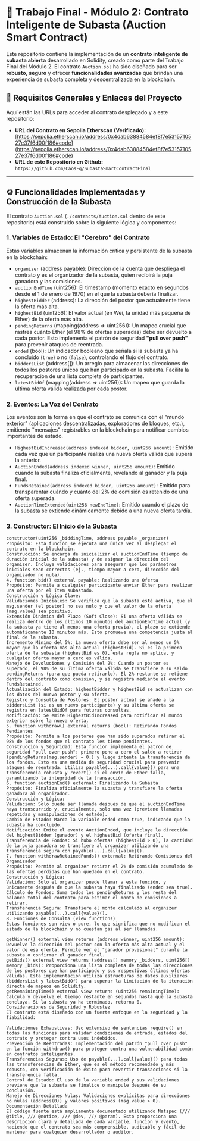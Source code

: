# 🧾 Trabajo Final - Módulo 2: Contrato Inteligente de Subasta (Auction Smart Contract)

Este repositorio contiene la implementación de un **contrato inteligente de subasta abierta** desarrollado en Solidity, creado como parte del Trabajo Final del Módulo 2. El contrato `Auction.sol` ha sido diseñado para ser **robusto, seguro** y ofrecer **funcionalidades avanzadas** que brindan una experiencia de subasta completa y descentralizada en la blockchain.

## 🎯 Requisitos Generales y Enlaces del Proyecto

Aquí están las URLs para acceder al contrato desplegado y a este repositorio:

* **URL del Contrato en Sepolia Etherscan (Verificado):** [https://sepolia.etherscan.io/address/0x4dab63884584ef8f7e5315710527e37f6d00f186#code](https://sepolia.etherscan.io/address/0x4dab63884584ef8f7e5315710527e37f6d00f186#code)
* **URL de este Repositorio en Github:**  `https://github.com/CaosFq/SubastaSmartContractFinal`

---

## ⚙️ Funcionalidades Implementadas y Construcción de la Subasta

El contrato `Auction.sol` (`./contracts/Auction.sol` dentro de este repositorio) está construido sobre la siguiente lógica y componentes:

### **1. Variables de Estado: El "Cerebro" del Contrato**

Estas variables almacenan la información crítica y persistente de la subasta en la blockchain:

* `organizer` (address payable): Dirección de la cuenta que despliega el contrato y es el organizador de la subasta, quien recibirá la puja ganadora y las comisiones.
* `auctionEndTime` (uint256): El timestamp (momento exacto en segundos desde el 1 de enero de 1970) en el que la subasta debería finalizar.
* `highestBidder` (address): La dirección del postor que actualmente tiene la oferta más alta.
* `highestBid` (uint256): El valor actual (en Wei, la unidad más pequeña de Ether) de la oferta más alta.
* `pendingReturns` (mapping(address => uint256)): Un mapeo crucial que rastrea cuánto Ether (el 98% de ofertas superadas) debe ser devuelto a cada postor. Esto implementa el patrón de seguridad **"pull over push"** para prevenir ataques de reentrada.
* `ended` (bool): Un indicador booleano que señala si la subasta ya ha concluido (`true`) o no (`false`), controlando el flujo del contrato.
* `biddersList` (address[]): Un arreglo para almacenar las direcciones de todos los postores únicos que han participado en la subasta. Facilita la recuperación de una lista completa de participantes.
* `latestBidOf` (mapping(address => uint256)): Un mapeo que guarda la última oferta válida realizada por cada postor.

### **2. Eventos: La Voz del Contrato**

Los eventos son la forma en que el contrato se comunica con el "mundo exterior" (aplicaciones descentralizadas, exploradores de bloques, etc.), emitiendo "mensajes" registrables en la blockchain para notificar cambios importantes de estado.

* `HighestBidIncreased(address indexed bidder, uint256 amount)`: Emitido cada vez que un participante realiza una nueva oferta válida que supera la anterior.
* `AuctionEnded(address indexed winner, uint256 amount)`: Emitido cuando la subasta finaliza oficialmente, revelando al ganador y la puja final.
* `FundsRetained(address indexed bidder, uint256 amount)`: Emitido para transparentar cuándo y cuánto del 2% de comisión es retenido de una oferta superada.
* `AuctionTimeExtended(uint256 newEndTime)`: Emitido cuando el plazo de la subasta se extiende dinámicamente debido a una nueva oferta tardía.

### **3. Constructor: El Inicio de la Subasta**

```solidity
constructor(uint256 _biddingTime, address payable _organizer)
Propósito: Esta función se ejecuta una única vez al desplegar el contrato en la blockchain.
Construcción: Se encarga de inicializar el auctionEndTime (tiempo de duración inicial de la subasta) y de asignar la dirección del organizer. Incluye validaciones para asegurar que los parámetros iniciales sean correctos (ej., tiempo mayor a cero, dirección del organizador no nula).
4. function bid() external payable: Realizando una Oferta
Propósito: Permite a cualquier participante enviar Ether para realizar una oferta por el ítem subastado.
Construcción y Lógica Clave:
Validaciones Iniciales: Se verifica que la subasta esté activa, que el msg.sender (el postor) no sea nulo y que el valor de la oferta (msg.value) sea positivo.
Extensión Dinámica del Plazo (Soft Close): Si una oferta válida se realiza dentro de los últimos 10 minutos del auctionEndTime actual (y la subasta ya tiene al menos una oferta previa), el plazo se extiende automáticamente 10 minutos más. Esto promueve una competencia justa al final de la subasta.
Incremento Mínimo del 5%: La nueva oferta debe ser al menos un 5% mayor que la oferta más alta actual (highestBid). Si es la primera oferta de la subasta (highestBid es 0), esta regla no aplica, y cualquier oferta mayor a cero es válida.
Manejo de Devoluciones y Comisión del 2%: Cuando un postor es superado, el 98% de su última oferta válida se transfiere a su saldo pendingReturns (para que pueda retirarlo). El 2% restante se retiene dentro del contrato como comisión, y se registra mediante el evento FundsRetained.
Actualización del Estado: highestBidder y highestBid se actualizan con los datos del nuevo postor y su oferta.
Registro y Consulta de Postores: El postor actual se añade a la biddersList (si es un nuevo participante) y su última oferta se registra en latestBidOf para futuras consultas.
Notificación: Se emite HighestBidIncreased para notificar al mundo exterior sobre la nueva oferta.
5. function withdraw() external returns (bool): Retirando Fondos Pendientes
Propósito: Permite a los postores que han sido superados retirar el 98% de los fondos que el contrato les tiene pendientes.
Construcción y Seguridad: Esta función implementa el patrón de seguridad "pull over push": primero pone a cero el saldo a retirar (pendingReturns[msg.sender] = 0;) y luego intenta la transferencia de los fondos. Esto es una medida de seguridad crucial para prevenir ataques de reentrada. Utiliza payable(...).call{value}() para una transferencia robusta y revert() si el envío de Ether falla, garantizando la integridad de la transacción.
6. function auctionEnd() external: Finalizando la Subasta
Propósito: Finaliza oficialmente la subasta y transfiere la oferta ganadora al organizador.
Construcción y Lógica:
Validación: Solo puede ser llamada después de que el auctionEndTime haya transcurrido y, crucialmente, solo una vez (previene llamadas repetidas y manipulaciones de estado).
Cambio de Estado: Marca la variable ended como true, indicando que la subasta ha concluido.
Notificación: Emite el evento AuctionEnded, que incluye la dirección del highestBidder (ganador) y el highestBid (oferta final).
Transferencia de Fondos: Si hubo ofertas (highestBid > 0), la cantidad de la puja ganadora se transfiere al organizer utilizando una transferencia segura con payable(...).call{value}().
7. function withdrawRetainedFunds() external: Retirando Comisiones del Organizador
Propósito: Permite al organizer retirar el 2% de comisión acumulado de las ofertas perdidas que han quedado en el contrato.
Construcción y Lógica:
Validación: Solo el organizer puede llamar a esta función, y únicamente después de que la subasta haya finalizado (ended sea true).
Cálculo de Fondos: Suma todos los pendingReturns y los resta del balance total del contrato para estimar el monto de comisiones a retirar.
Transferencia Segura: Transfiere el monto calculado al organizer utilizando payable(...).call{value}().
8. Funciones de Consulta (view functions)
Estas funciones son view o pure, lo que significa que no modifican el estado de la blockchain y no cuestan gas al ser llamadas.

getWinner() external view returns (address winner, uint256 amount): Devuelve la dirección del postor con la oferta más alta actual y el valor de esa oferta. Permite ver el "ganador provisional" durante la subasta o confirmar el ganador final.
getBids() external view returns (address[] memory _bidders, uint256[] memory _bids): Proporciona una lista completa de todas las direcciones de los postores que han participado y sus respectivas últimas ofertas válidas. Esta implementación utiliza estructuras de datos auxiliares (biddersList y latestBidOf) para superar la limitación de la iteración directa de mapeos en Solidity.
getRemainingTime() external view returns (uint256 remainingTime): Calcula y devuelve el tiempo restante en segundos hasta que la subasta concluya. Si la subasta ya ha terminado, retorna 0.
Consideraciones de Seguridad y Robustez
El contrato está diseñado con un fuerte enfoque en la seguridad y la fiabilidad:

Validaciones Exhaustivas: Uso extensivo de sentencias require() en todas las funciones para validar condiciones de entrada, estados del contrato y proteger contra usos indebidos.
Prevención de Reentradas: Implementación del patrón "pull over push" en la función withdraw() para proteger contra una vulnerabilidad común en contratos inteligentes.
Transferencias Seguras: Uso de payable(...).call{value}() para todas las transferencias de Ether, que es el método recomendado y más robusto, con verificación de éxito para revertir transacciones si la transferencia falla.
Control de Estado: El uso de la variable ended y sus validaciones previene que la subasta se finalice o manipule después de su conclusión.
Manejo de Direcciones Nulas: Validaciones explícitas para direcciones no nulas (address(0)) y valores positivos (msg.value > 0).
Documentación Detallada
El código fuente está ampliamente documentado utilizando Natspec (/// @title, /// @notice, /// @dev, /// @param). Esto proporciona una descripción clara y detallada de cada variable, función y evento, haciendo que el contrato sea más comprensible, auditable y fácil de mantener para cualquier desarrollador o auditor.
